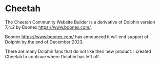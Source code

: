 # Cheetah
The Cheetah Community Website Builder is a derivative of Dolphin version 7.4.2 by Boonex https://www.boonex.com/.

Boonex https://www.boonex.com/ has announced it will end support of Dolphin by the end of December 2023.

There are many Dolphin fans that do not like their new product. I created Cheetah to continue where Dolphin has left off.
